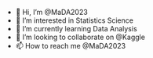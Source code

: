 - 👋 Hi, I’m @MaDA2023
- 👀 I’m interested in Statistics Science
- 🌱 I’m currently learning Data Analysis
- 💞️ I’m looking to collaborate on @Kaggle
- 📫 How to reach me @MaDA2023

<!---
MaDA2023/MaDA2023 is a ✨ special ✨ repository because its `README.md` (this file) appears on your GitHub profile.
You can click the Preview link to take a look at your changes.
--->
